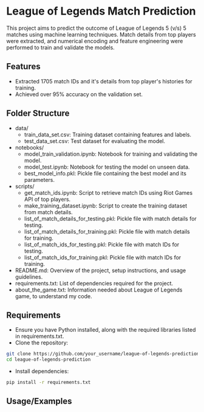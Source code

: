 
# League of Legends Match Prediction

This project aims to predict the outcome of League of Legends 5 (v/s) 5 matches using machine learning techniques. Match details from top players were extracted, and numerical encoding and feature engineering were performed to train and validate the models.



## Features

- Extracted 1705 match IDs and it's details from top player's histories for training.
- Achieved over 95% accuracy on the validation set.

## Folder Structure
- data/
  - train_data_set.csv: Training dataset containing features and labels.
  - test_data_set.csv: Test dataset for evaluating the model.
- notebooks/
  - model_train_validation.ipynb: Notebook for training and validating the model.
  - model_test.ipynb: Notebook for testing the model on unseen data.
  - best_model_info.pkl: Pickle file containing the best model and its parameters.
- scripts/
  - get_match_ids.ipynb: Script to retrieve match IDs using Riot Games API of top players.
  - make_training_dataset.ipynb: Script to create the training dataset from match details.
  - list_of_match_details_for_testing.pkl: Pickle file with match details for testing.
  - list_of_match_details_for_training.pkl: Pickle file with match details for training.
  - list_of_match_ids_for_testing.pkl: Pickle file with match IDs for testing.
  - list_of_match_ids_for_training.pkl: Pickle file with match IDs for training.
- README.md: Overview of the project, setup instructions, and usage guidelines.
- requirements.txt: List of dependencies required for the project.
- about_the_game.txt: Information needed about League of Legends game, to understand my code.
## Requirements
- Ensure you have Python installed, along with the required libraries listed in requirements.txt.
- Clone the repository: 
```bash
git clone https://github.com/your_username/league-of-legends-prediction.git
cd league-of-legends-prediction
```
- Install dependencies:
```bash
pip install -r requirements.txt
```
## Usage/Examples



